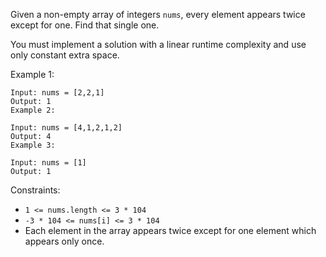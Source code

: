 Given a non-empty array of integers `nums`, every element appears twice except for one. Find that single one.

You must implement a solution with a linear runtime complexity and use only constant extra space.

Example 1:

```
Input: nums = [2,2,1]
Output: 1
Example 2:
```

```
Input: nums = [4,1,2,1,2]
Output: 4
Example 3:
```

```
Input: nums = [1]
Output: 1
```


Constraints:

* `1 <= nums.length <= 3 * 104`
* `-3 * 104 <= nums[i] <= 3 * 104`
* Each element in the array appears twice except for one element which appears only once.